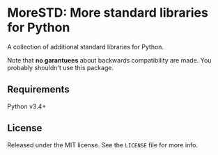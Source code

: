 # MoreSTD: More standard libraries for Python

A collection of additional standard libraries for Python.

Note that **no garantuees** about backwards compatibility are made. You
probably shouldn't use this package.

## Requirements

Python v3.4+

## License

Released under the MIT license. See the `LICENSE` file for more info.
